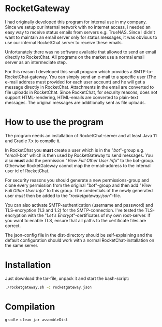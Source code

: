 # RocketGateway

I had originally developed this program for internal use in my company. Since we setup our internal network with no
internet access, i needed an easy way to receive status emails from servers e.g. TrueNAS. Since I didn't want to maintain an
email server only for status messages, it was obvious to use our internal RocketChat server to receive these emails.

Unfortunately there was no software available that allowed to send an email directly to RocketChat. All programs on the
market use a normal email server as an intermediate step.

For this reason I developed this small program which provides a SMTP-to-RocketChat-gateway. You can simply send an e-mail
to a specific user (The e-mail address must provided for each user account) and he will get a message directly in 
RocketChat. Attachments in the email are converted to file uploads in RocketChat. Since RocketChat, for security 
reasons, does not support HTML-rendering, HTML-emails are converted to plain-text messages. The original messages
are additionally sent as file uploads.

# How to use the program

The program needs an installation of RocketChat-server and at least Java 11 and Gradle 7.x to compile it.

In RocketChat you __must__ create a user which is in the "_bot_"-group e.g. "_email-bot_" which is then used 
by RocketGateway to send messages. You also __must__ add the permission "_View Full Other User Info_" to the 
bot-group. Otherwise RocketGateway cannot map the e-mail-address to the internal user id of RocketChat.

For security reasons you should generate a new permissions-group and clone every permission from the original
"_bot_"-group and then add "_View Full Other User Info_" to this group. The credentials of the newly generated 
user _must_ then be added to the "_rocketgateway.json_"-file.

You can also activate SMTP-authentication (username and password) and TLS-encryption (1.3 and 1.2) for the
SMTP-connection. I've tested the TLS-encryption with the "_Let's Encrypt_"-certificates of my own root-server.
If you want to enable TLS, ensure that all paths to the certificate files are correct.

The json-config file in the dist-directory should be self-explaining and the default configuration should work
with a normal RocketChat-installation on the same server.

# Installation

Just download the tar-file, unpack it and start the bash-script:

```bash
./rocketgateway.sh -c rocketgateway.json
```

# Compilation

```bash
gradle clean jar assembleDist
```
